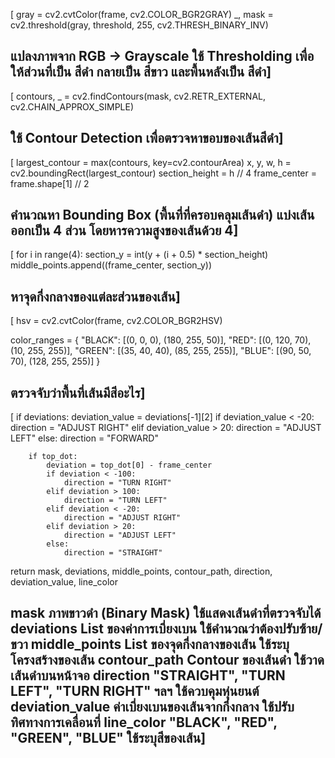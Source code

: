 [
gray = cv2.cvtColor(frame, cv2.COLOR_BGR2GRAY)
_, mask = cv2.threshold(gray, threshold, 255, cv2.THRESH_BINARY_INV)

แปลงภาพจาก RGB → Grayscale 
ใช้ Thresholding เพื่อให้ส่วนที่เป็น สีดำ กลายเป็น สีขาว และพื้นหลังเป็น สีดำ]
-------------------------------------------------------------------------------------------------------------------------------------------------
[
contours, _ = cv2.findContours(mask, cv2.RETR_EXTERNAL, cv2.CHAIN_APPROX_SIMPLE)

ใช้ Contour Detection เพื่อตรวจหาขอบของเส้นสีดำ]
-------------------------------------------------------------------------------------------------------------------------------------------------
[
largest_contour = max(contours, key=cv2.contourArea)
x, y, w, h = cv2.boundingRect(largest_contour)
section_height = h // 4
frame_center = frame.shape[1] // 2

คำนวณหา Bounding Box (พื้นที่ที่ครอบคลุมเส้นดำ)
แบ่งเส้นออกเป็น 4 ส่วน โดยหารความสูงของเส้นด้วย 4]
-------------------------------------------------------------------------------------------------------------------------------------------------
[
for i in range(4):
    section_y = int(y + (i + 0.5) * section_height)
    middle_points.append((frame_center, section_y))

 หาจุดกึ่งกลางของแต่ละส่วนของเส้น]
-------------------------------------------------------------------------------------------------------------------------------------------------
[
 hsv = cv2.cvtColor(frame, cv2.COLOR_BGR2HSV)

color_ranges = {
    "BLACK": [(0, 0, 0), (180, 255, 50)],
    "RED": [(0, 120, 70), (10, 255, 255)],
    "GREEN": [(35, 40, 40), (85, 255, 255)],
    "BLUE": [(90, 50, 70), (128, 255, 255)]
}

ตรวจจับว่าพื้นที่เส้นมีสีอะไร]
-------------------------------------------------------------------------------------------------------------------------------------------------
[
 if deviations:
            deviation_value = deviations[-1][2]
            if deviation_value < -20:
                direction = "ADJUST RIGHT"
            elif deviation_value > 20:
                direction = "ADJUST LEFT"
            else:
                direction = "FORWARD"

        if top_dot:
            deviation = top_dot[0] - frame_center
            if deviation < -100:  
                direction = "TURN RIGHT"
            elif deviation > 100:  
                direction = "TURN LEFT"
            elif deviation < -20:  
                direction = "ADJUST RIGHT"
            elif deviation > 20:  
                direction = "ADJUST LEFT"
            else:
                direction = "STRAIGHT"

return mask, deviations, middle_points, contour_path, direction, deviation_value, line_color

mask	ภาพขาวดำ (Binary Mask)	ใช้แสดงเส้นดำที่ตรวจจับได้
deviations	List ของค่าการเบี่ยงเบน	ใช้คำนวณว่าต้องปรับซ้าย/ขวา
middle_points	List ของจุดกึ่งกลางของเส้น	ใช้ระบุโครงสร้างของเส้น
contour_path	Contour ของเส้นดำ	ใช้วาดเส้นดำบนหน้าจอ
direction	"STRAIGHT", "TURN LEFT", "TURN RIGHT" ฯลฯ	ใช้ควบคุมหุ่นยนต์
deviation_value	ค่าเบี่ยงเบนของเส้นจากกึ่งกลาง	ใช้ปรับทิศทางการเคลื่อนที่
line_color	"BLACK", "RED", "GREEN", "BLUE" 	ใช้ระบุสีของเส้น]
-------------------------------------------------------------------------------------------------------------------------------------------------
